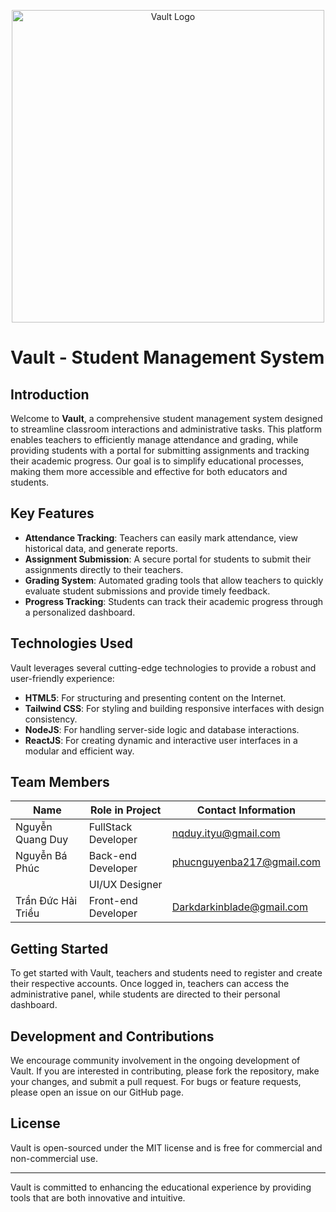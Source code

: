 <p align="center">
  <img src="src/assets/logo.png" alt="Vault Logo" width="500"/>
</p>

# Vault - Student Management System

## Introduction
Welcome to **Vault**, a comprehensive student management system designed to streamline classroom interactions and administrative tasks. This platform enables teachers to efficiently manage attendance and grading, while providing students with a portal for submitting assignments and tracking their academic progress. Our goal is to simplify educational processes, making them more accessible and effective for both educators and students.

## Key Features
- **Attendance Tracking**: Teachers can easily mark attendance, view historical data, and generate reports.
- **Assignment Submission**: A secure portal for students to submit their assignments directly to their teachers.
- **Grading System**: Automated grading tools that allow teachers to quickly evaluate student submissions and provide timely feedback.
- **Progress Tracking**: Students can track their academic progress through a personalized dashboard.

## Technologies Used
Vault leverages several cutting-edge technologies to provide a robust and user-friendly experience:
- **HTML5**: For structuring and presenting content on the Internet.
- **Tailwind CSS**: For styling and building responsive interfaces with design consistency.
- **NodeJS**: For handling server-side logic and database interactions.
- **ReactJS**: For creating dynamic and interactive user interfaces in a modular and efficient way.

## Team Members
| Name                | Role in Project       | Contact Information          |
|---------------------|-----------------------|------------------------------|
| Nguyễn Quang Duy    | FullStack Developer   | nqduy.ityu@gmail.com         |
| Nguyễn Bá Phúc      | Back-end Developer    | phucnguyenba217@gmail.com    |
|                     | UI/UX Designer        |                              |
| Trần Đức Hải Triều  | Front-end Developer   | Darkdarkinblade@gmail.com    |

## Getting Started
To get started with Vault, teachers and students need to register and create their respective accounts. Once logged in, teachers can access the administrative panel, while students are directed to their personal dashboard.

## Development and Contributions
We encourage community involvement in the ongoing development of Vault. If you are interested in contributing, please fork the repository, make your changes, and submit a pull request. For bugs or feature requests, please open an issue on our GitHub page.

## License
Vault is open-sourced under the MIT license and is free for commercial and non-commercial use.

---
Vault is committed to enhancing the educational experience by providing tools that are both innovative and intuitive.
